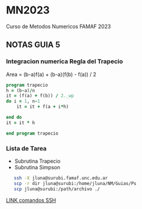 # MN2023
Curso de Metodos Numericos FAMAF 2023

## NOTAS GUIA 5
### Integracion numerica Regla del Trapecio
Area = (b-a)f(a) + (b-a)(f(b) - f(a)) / 2


```fortran
program trapecio
h = (b-a)/n
it = (f(a) + f(b)) / 2._wp
do i = 1, n-1
    it = it + f(a + i*h)

end do
it = it * h

end program trapecio
```
### Lista de Tarea
+ Subrutina Trapecio
+ Subrutina Simpson

```bash
   ssh -X jluna@surubi.famaf.unc.edu.ar
   scp -r dir jluna@surubi:/home/jluna/NM/Guias/Ps
   scp jluna@surubi:/path/archivo ./
```
[LINK comandos SSH](https://geekytheory.com/copiar-archivos-a-traves-de-ssh-con-scp/)

